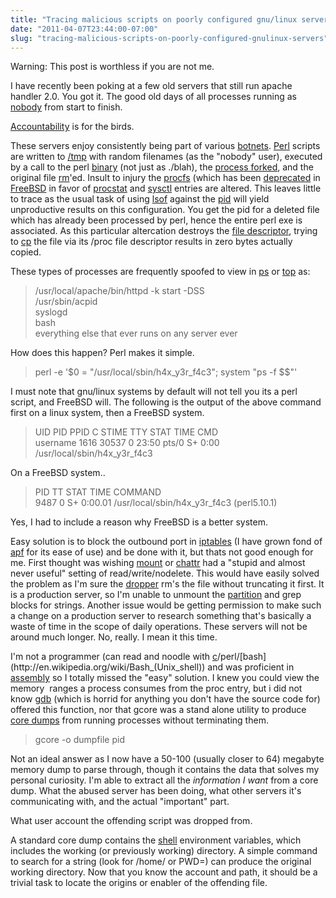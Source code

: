 ```yaml
---
title: "Tracing malicious scripts on poorly configured gnu/linux servers"
date: "2011-04-07T23:44:00-07:00"
slug: "tracing-malicious-scripts-on-poorly-configured-gnulinux-servers"
---
```


Warning: This post is worthless if you are not me.

I have recently been poking at a few old servers that still run apache handler 2.0. You got it. The good old days of all processes running as [nobody](http://en.wikipedia.org/wiki/Nobody_(username)) from start to finish.

[Accountability](http://en.wikipedia.org/wiki/Trusted_Computer_System_Evaluation_Criteria#Accountability) is for the birds.

These servers enjoy consistently being part of various [botnets](http://en.wikipedia.org/wiki/Botnet). [Perl](http://www.perl.org/) scripts are written to [/tmp](http://en.wikipedia.org/wiki/Filesystem_Hierarchy_Standard) with random filenames (as the "nobody" user),  executed by a call to the perl [binary](http://en.wikipedia.org/wiki/Executable_and_Linkable_Format) (not just as ./blah), the [process forked](http://en.wikipedia.org/wiki/Fork-exec), and the original file [rm](http://en.wikipedia.org/wiki/Rm_(Unix))'ed. Insult to injury the [procfs](http://en.wikipedia.org/wiki/Procfs) (which has been [deprecated](http://en.wikipedia.org/wiki/Deprecation) in [FreeBSD](http://www.freebsd.org/) in favor of [procstat](http://www.freebsd.org/cgi/man.cgi?query=procstat&amp;apropos=0&amp;sektion=0&amp;manpath=FreeBSD+8.2-RELEASE&amp;format=html) and [sysctl](http://www.freebsd.org/cgi/man.cgi?query=sysctl&amp;apropos=0&amp;sektion=0&amp;manpath=FreeBSD+8.2-RELEASE&amp;format=html) entries are altered. This leaves little to trace as the usual task of using [lsof](http://en.wikipedia.org/wiki/Lsof) against the [pid](http://en.wikipedia.org/wiki/Process_identifier) will yield unproductive results on this configuration. You get the pid for a deleted file which has already been processed by perl, hence the entire perl exe is associated. As this particular altercation destroys the [file descriptor](http://en.wikipedia.org/wiki/File_descriptor), trying to [cp](http://en.wikipedia.org/wiki/Cp_(Unix)) the file via its /proc file descriptor results in zero bytes actually copied.

These types of processes are frequently spoofed to view in [ps](http://en.wikipedia.org/wiki/Ps_(Unix)) or [top](http://en.wikipedia.org/wiki/Top_(software)) as:

> /usr/local/apache/bin/httpd -k start -DSS<br>
> /usr/sbin/acpid<br>
> syslogd<br>
> bash<br>
> everything else that ever runs on any server ever

How does this happen? Perl makes it simple.

> perl -e '$0 = "/usr/local/sbin/h4x_y3r_f4c3"; system "ps -f $$"'

I must note that gnu/linux systems by default will not tell you its a perl script, and FreeBSD will. The following is the output of the above command first on a linux system, then a FreeBSD system.

> UID        PID  PPID  C STIME TTY      STAT   TIME CMD<br>
> username   1616 30537  0 23:50 pts/0    S+     0:00 /usr/local/sbin/h4x_y3r_f4c3

On a FreeBSD system..

> PID  TT  STAT      TIME COMMAND<br>
> 9487   0  S+     0:00.01 /usr/local/sbin/h4x_y3r_f4c3 (perl5.10.1)

Yes, I had to include a reason why FreeBSD is a better system.

Easy solution is to block the outbound port in [iptables](http://www.netfilter.org/projects/iptables/index.html) (I have grown fond of [apf](http://www.rfxn.com/projects/advanced-policy-firewall/) for its ease of use) and be done with it, but thats not good enough for me. First thought was wishing [mount](http://en.wikipedia.org/wiki/Mount_(computing)) or [chattr](http://en.wikipedia.org/wiki/Chattr) had a "stupid and almost never useful" setting of read/write/nodelete. This would have easily solved the problem as I'm sure the [dropper](http://en.wikipedia.org/wiki/Dropper) rm's the file without truncating it first. It is a production server, so I'm unable to unmount the [partition](http://en.wikipedia.org/wiki/Disk_partitioning) and grep blocks for strings. Another issue would be getting permission to make such a change on a production server to research something that's basically a waste of time in the scope of daily operations. These servers will not be around much longer. No, really. I mean it this time.

I'm not a programmer (can read and noodle with [c](http://en.wikipedia.org/wiki/C_(programming_language))/perl/[bash](http://en.wikipedia.org/wiki/Bash_(Unix_shell)) and was proficient in [assembly](http://en.wikipedia.org/wiki/Assembly_language) so I totally missed the "easy" solution. I knew you could view the memory  ranges a process consumes from the proc entry, but i did not know [gdb](http://www.gnu.org/software/gdb/) (which is horrid for anything you don't have the source code for) offered this function, nor that gcore was a stand alone utility to produce [core dumps](http://en.wikipedia.org/wiki/Core_dump) from running processes without terminating them.

> gcore -o dumpfile pid

Not an ideal answer as I now have a 50-100 (usually closer to 64) megabyte memory dump to parse through, though it contains the data that solves my personal curiosity. I'm able to extract all the *information I want* from a core dump. What the abused server has been doing, what other servers it's communicating with, and the actual "important" part.

What user account the offending script was dropped from.

A standard core dump contains the [shell](http://en.wikipedia.org/wiki/Unix_shell) environment variables, which includes the working (or previously working) directory. A simple command to search for a string (look for /home/ or PWD=) can produce the original working directory. Now that you know the account and path, it should be a trivial task to locate the origins or enabler of the offending file.

